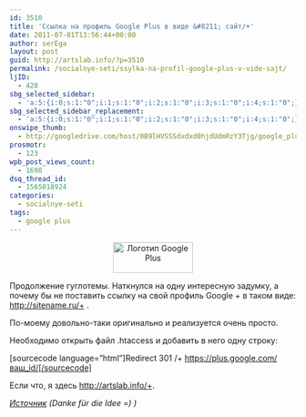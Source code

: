 ```yaml
---
id: 3510
title: 'Ссылка на профиль Google Plus в виде &#8211; сайт/+'
date: 2011-07-01T13:56:44+00:00
author: serEga
layout: post
guid: http://artslab.info/?p=3510
permalink: /socialnye-seti/ssylka-na-profil-google-plus-v-vide-sajt/
ljID:
  - 428
sbg_selected_sidebar:
  - 'a:5:{i:0;s:1:"0";i:1;s:1:"0";i:2;s:1:"0";i:3;s:1:"0";i:4;s:1:"0";}'
sbg_selected_sidebar_replacement:
  - 'a:5:{i:0;s:1:"0";i:1;s:1:"0";i:2;s:1:"0";i:3;s:1:"0";i:4;s:1:"0";}'
onswipe_thumb:
  - http://googledrive.com/host/0B9lHVSSSdxdxd0hjdUdmRzY3Tjg/google_plus_logo.jpg
prosmotr:
  - 123
wpb_post_views_count:
  - 1698
dsq_thread_id:
  - 1565018924
categories:
  - socialnye-seti
tags:
  - google plus
---
```

<center>
  <a href="http://googledrive.com/host/0B9lHVSSSdxdxd0hjdUdmRzY3Tjg/google_plus_logo.jpg"><img src="http://googledrive.com/host/0B9lHVSSSdxdxd0hjdUdmRzY3Tjg/google_plus_logo.jpg" alt="Логотип Google Plus" title="google_plus_logo" width="140" height="54" class="alignnone size-full wp-image-3513" /></a>
</center>

Продолжение гуглотемы. Наткнулся на одну интересную задумку, а почему бы не поставить ссылку на свой профиль Google + в таком виде: http://sitename.ru/+ .

По-моему довольно-таки оригинально и реализуется очень просто.

Необходимо открыть файл .htaccess и добавить в него одну строку:

[sourcecode language=&#8221;html&#8221;]Redirect 301 /+ https://plus.google.com/ваш_id/[/sourcecode]

Если что, я здесь <http://artslab.info/+>.

_[Источник](http://www.eisy.eu/trend-google-plus-profile-als-verlinken/) (Danke f&uuml;r die Idee =) )_